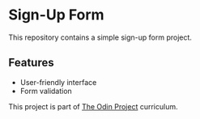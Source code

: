 # Sign-Up Form

This repository contains a simple sign-up form project.

## Features

- User-friendly interface
- Form validation


This project is part of [The Odin Project](https://www.theodinproject.com) curriculum.